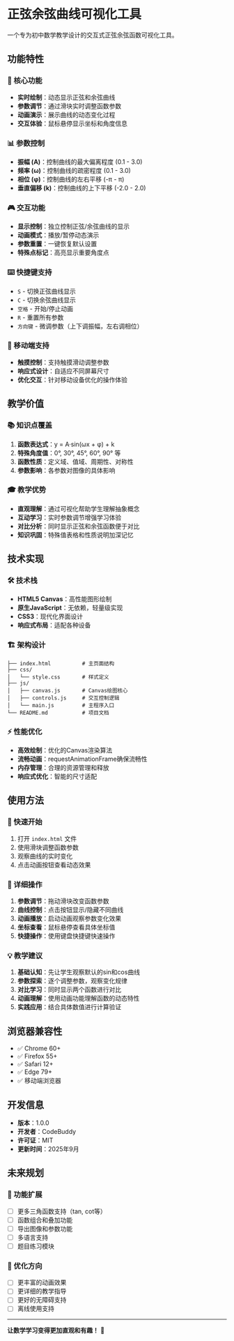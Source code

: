 # 正弦余弦曲线可视化工具

一个专为初中数学教学设计的交互式正弦余弦函数可视化工具。

## 功能特性

### 🎯 核心功能
- **实时绘制**：动态显示正弦和余弦曲线
- **参数调节**：通过滑块实时调整函数参数
- **动画演示**：展示曲线的动态变化过程
- **交互体验**：鼠标悬停显示坐标和角度信息

### 📊 参数控制
- **振幅 (A)**：控制曲线的最大偏离程度 (0.1 - 3.0)
- **频率 (ω)**：控制曲线的疏密程度 (0.1 - 3.0)
- **相位 (φ)**：控制曲线的左右平移 (-π - π)
- **垂直偏移 (k)**：控制曲线的上下平移 (-2.0 - 2.0)

### 🎮 交互功能
- **显示控制**：独立控制正弦/余弦曲线的显示
- **动画模式**：播放/暂停动态演示
- **参数重置**：一键恢复默认设置
- **特殊点标记**：高亮显示重要角度点

### ⌨️ 快捷键支持
- `S` - 切换正弦曲线显示
- `C` - 切换余弦曲线显示
- `空格` - 开始/停止动画
- `R` - 重置所有参数
- `方向键` - 微调参数（上下调振幅，左右调相位）

### 📱 移动端支持
- **触摸控制**：支持触摸滑动调整参数
- **响应式设计**：自适应不同屏幕尺寸
- **优化交互**：针对移动设备优化的操作体验

## 教学价值

### 📚 知识点覆盖
1. **函数表达式**：y = A·sin(ωx + φ) + k
2. **特殊角度值**：0°, 30°, 45°, 60°, 90° 等
3. **函数性质**：定义域、值域、周期性、对称性
4. **参数影响**：各参数对图像的具体影响

### 🎓 教学优势
- **直观理解**：通过可视化帮助学生理解抽象概念
- **互动学习**：实时参数调节增强学习体验
- **对比分析**：同时显示正弦和余弦函数便于对比
- **知识巩固**：特殊值表格和性质说明加深记忆

## 技术实现

### 🛠️ 技术栈
- **HTML5 Canvas**：高性能图形绘制
- **原生JavaScript**：无依赖，轻量级实现
- **CSS3**：现代化界面设计
- **响应式布局**：适配各种设备

### 🏗️ 架构设计
```
├── index.html          # 主页面结构
├── css/
│   └── style.css       # 样式定义
├── js/
│   ├── canvas.js       # Canvas绘图核心
│   ├── controls.js     # 交互控制逻辑
│   └── main.js         # 主程序入口
└── README.md           # 项目文档
```

### ⚡ 性能优化
- **高效绘制**：优化的Canvas渲染算法
- **流畅动画**：requestAnimationFrame确保流畅性
- **内存管理**：合理的资源管理和释放
- **响应式优化**：智能的尺寸适配

## 使用方法

### 🚀 快速开始
1. 打开 `index.html` 文件
2. 使用滑块调整函数参数
3. 观察曲线的实时变化
4. 点击动画按钮查看动态效果

### 📖 详细操作
1. **参数调节**：拖动滑块改变函数参数
2. **曲线控制**：点击按钮显示/隐藏不同曲线
3. **动画播放**：启动动画观察参数变化效果
4. **坐标查看**：鼠标悬停查看具体坐标值
5. **快捷操作**：使用键盘快捷键快速操作

### 💡 教学建议
1. **基础认知**：先让学生观察默认的sin和cos曲线
2. **参数探索**：逐个调整参数，观察变化规律
3. **对比学习**：同时显示两个函数进行对比
4. **动画理解**：使用动画功能理解函数的动态特性
5. **实践应用**：结合具体数值进行计算验证

## 浏览器兼容性

- ✅ Chrome 60+
- ✅ Firefox 55+
- ✅ Safari 12+
- ✅ Edge 79+
- ✅ 移动端浏览器

## 开发信息

- **版本**：1.0.0
- **开发者**：CodeBuddy
- **许可证**：MIT
- **更新时间**：2025年9月

## 未来规划

### 🔮 功能扩展
- [ ] 更多三角函数支持（tan, cot等）
- [ ] 函数组合和叠加功能
- [ ] 导出图像和参数功能
- [ ] 多语言支持
- [ ] 题目练习模块

### 🎯 优化方向
- [ ] 更丰富的动画效果
- [ ] 更详细的教学指导
- [ ] 更好的无障碍支持
- [ ] 离线使用支持

---

**让数学学习变得更加直观和有趣！** 🎉